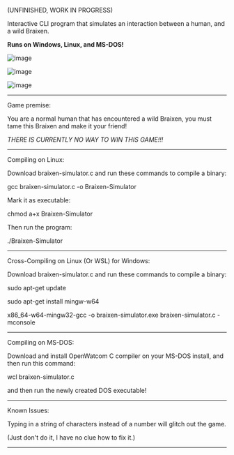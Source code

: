 (UNFINISHED, WORK IN PROGRESS)

Interactive CLI program that simulates an interaction between a human, and a wild Braixen.

**Runs on Windows, Linux, and MS-DOS!**

![image](https://github.com/user-attachments/assets/c0dd0a3d-d4f7-43d3-b569-a588a1701750)

![image](https://github.com/user-attachments/assets/cba10b8f-a7b6-4a4e-a28a-c869616d02b2)

![image](https://github.com/user-attachments/assets/3f1921ba-ef5e-4814-8474-c01f16c0b954)

_______________________________________________________________________________________________

Game premise: 

You are a normal human that has encountered a wild Braixen, you must tame this Braixen and make it your friend!

*THERE IS CURRENTLY NO WAY TO WIN THIS GAME!!!*

_______________________________________________________________________________________________

Compiling on Linux:

Download braixen-simulator.c and run these commands to compile a binary:

gcc braixen-simulator.c -o Braixen-Simulator

Mark it as executable:

chmod a+x Braixen-Simulator

Then run the program:

./Braixen-Simulator

_______________________________________________________________________________________________

Cross-Compiling on Linux (Or WSL) for Windows:

Download braixen-simulator.c and run these commands to compile a binary:

sudo apt-get update

sudo apt-get install mingw-w64

x86_64-w64-mingw32-gcc -o braixen-simulator.exe braixen-simulator.c -mconsole

_______________________________________________________________________________________________

Compiling on MS-DOS:

Download and install OpenWatcom C compiler on your MS-DOS install, and then run this command:

wcl braixen-simulator.c

and then run the newly created DOS executable!

_______________________________________________________________________________________________

Known Issues:

Typing in a string of characters instead of a number will glitch out the game.

(Just don't do it, I have no clue how to fix it.)

_______________________________________________________________________________________________
